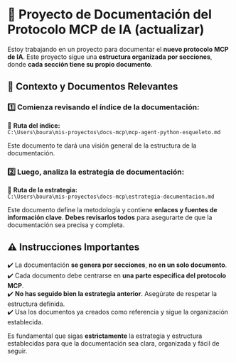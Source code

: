 # 📌 Proyecto de Documentación del Protocolo MCP de IA   (actualizar)

Estoy trabajando en un proyecto para documentar el **nuevo protocolo MCP de IA**. Este proyecto sigue una **estructura organizada por secciones**, donde **cada sección tiene su propio documento**.  

## 🔎 Contexto y Documentos Relevantes  

### 1️⃣ Comienza revisando el **índice de la documentación**:  
📄 **Ruta del índice:**  
`C:\Users\boura\mis-proyectos\docs-mcp\mcp-agent-python-esqueleto.md`  

Este documento te dará una visión general de la estructura de la documentación.  

### 2️⃣ Luego, analiza la **estrategia de documentación**:  
📄 **Ruta de la estrategia:**  
`C:\Users\boura\mis-proyectos\docs-mcp\estrategia-documentacion.md`  

Este documento define la metodología y contiene **enlaces y fuentes de información clave**. **Debes revisarlos todos** para asegurarte de que la documentación sea precisa y completa.  

## ⚠️ Instrucciones Importantes  

✔️ La documentación **se genera por secciones**, **no en un solo documento**.  
✔️ Cada documento debe centrarse en **una parte específica del protocolo MCP**.  
✔️ **No has seguido bien la estrategia anterior**. Asegúrate de respetar la estructura definida.  
✔️ Usa los documentos ya creados como referencia y sigue la organización establecida.  

Es fundamental que sigas **estrictamente** la estrategia y estructura establecidas para que la documentación sea clara, organizada y fácil de seguir.  
